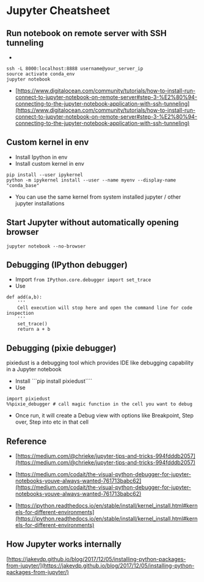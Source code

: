 # Jupyter Cheatsheet

## Run notebook on remote server with SSH tunneling
-
```
ssh -L 8000:localhost:8888 username@your_server_ip
source activate conda_env
jupyter notebook
```
- [https://www.digitalocean.com/community/tutorials/how-to-install-run-connect-to-jupyter-notebook-on-remote-server#step-3-%E2%80%94-connecting-to-the-jupyter-notebook-application-with-ssh-tunneling](https://www.digitalocean.com/community/tutorials/how-to-install-run-connect-to-jupyter-notebook-on-remote-server#step-3-%E2%80%94-connecting-to-the-jupyter-notebook-application-with-ssh-tunneling)

## Custom kernel in env
- Install Ipython in env
- Install custom kernel in env
```
pip install --user ipykernel
python -m ipykernel install --user --name myenv --display-name "conda_base"
```

- You can use the same kernel from system installed jupyter / other jupyter installations

## Start Jupyter without automatically opening browser
```
jupyter notebook --no-browser
```
## Debugging (IPython debugger)
- Import
```from IPython.core.debugger import set_trace```
- Use
```
def add(a,b):
    '''
    Cell execution will stop here and open the command line for code inspection
    '''
    set_trace()
    return a + b
```

## Debugging (pixie debugger)
pixiedust is a debugging tool which provides IDE like debugging capability in a Jupyter notebook
- Install
```pip install pixiedust````
- Use
```
import pixiedust
%%pixie_debugger # call magic function in the cell you want to debug
```
- Once run, it will create a Debug view with options like Breakpoint, Step over, Step into etc in that cell


## Reference
- [https://medium.com/@chrieke/jupyter-tips-and-tricks-994fdddb2057](https://medium.com/@chrieke/jupyter-tips-and-tricks-994fdddb2057)
-  [https://medium.com/codait/the-visual-python-debugger-for-jupyter-notebooks-youve-always-wanted-761713babc62](https://medium.com/codait/the-visual-python-debugger-for-jupyter-notebooks-youve-always-wanted-761713babc62)

- [https://ipython.readthedocs.io/en/stable/install/kernel_install.html#kernels-for-different-environments](https://ipython.readthedocs.io/en/stable/install/kernel_install.html#kernels-for-different-environments)

## How Jupyter works internally
[https://jakevdp.github.io/blog/2017/12/05/installing-python-packages-from-jupyter/](https://jakevdp.github.io/blog/2017/12/05/installing-python-packages-from-jupyter/)
